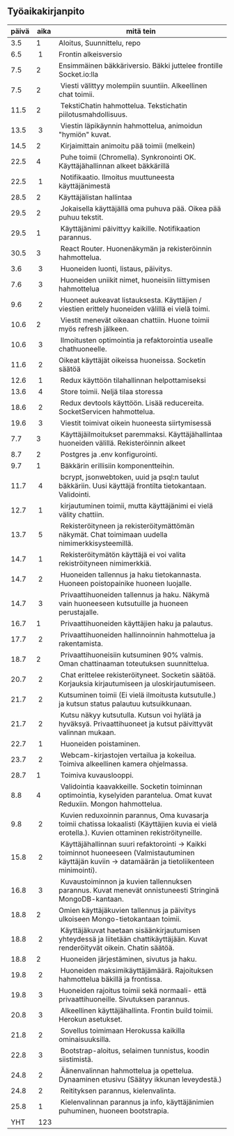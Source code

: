 Työaikakirjanpito
-----------------

päivä | aika | mitä tein
------|----- | ---------
3.5   | 1    | Aloitus, Suunnittelu, repo
6.5   | 1    | Frontin alkeisversio 
7.5   | 2    | Ensimmäinen bäkkäriversio. Bäkki juttelee frontille Socket.io:lla
7.5   | 2    | Viesti välittyy molempiin suuntiin. Alkeellinen chat toimii.
11.5  | 2    | TekstiChatin hahmottelua. Tekstichatin piilotusmahdollisuus.
13.5  | 3    | Viestin läpikäynnin hahmottelua, animoidun "hymiön" kuvat.
14.5  | 2    | Kirjaimittain animoitu pää toimii (melkein)
22.5  | 4    | Puhe toimii (Chromella). Synkronointi OK. Käyttäjähallinnan alkeet bäkkärillä
22.5  | 1    | Notifikaatio. Ilmoitus muuttuneesta käyttäjänimestä
28.5  | 2    | Käyttäjälistan hallintaa
29.5  | 2    | Jokaisella käyttäjällä oma puhuva pää. Oikea pää puhuu tekstit.
29.5  | 1    | Käyttäjänimi päivittyy kaikille. Notifikaation parannus.
30.5  | 3    | React Router. Huonenäkymän ja rekisteröinnin hahmottelua.
3.6   | 3    | Huoneiden luonti, listaus, päivitys.
7.6   | 3    | Huoneiden uniikit nimet, huoneisiin liittymisen hahmottelua
9.6   | 2    | Huoneet aukeavat listauksesta. Käyttäjien / viestien erittely huoneiden välillä ei vielä toimi.
10.6  | 2    | Viestit menevät oikeaan chattiin. Huone toimii myös refresh jälkeen.
10.6  | 3    | Ilmoitusten optimointia ja refaktorointia usealle chathuoneelle.
11.6  | 2    | Oikeat käyttäjät oikeissa huoneissa. Socketin säätöä
12.6  | 1    | Redux käyttöön tilahallinnan helpottamiseksi
13.6  | 4    | Store toimii. Neljä tilaa storessa
18.6  | 2    | Redux devtools käyttöön. Lisää reducereita. SocketServicen hahmottelua.
19.6  | 3    | Viestit toimivat oikein huoneesta siirtymisessä
7.7   | 3    | Käyttäjäilmoitukset paremmaksi. Käyttäjähallintaa huoneiden välillä. Rekisteröinnin alkeet
8.7   | 2    | Postgres ja .env konfigurointi.
9.7   | 1    | Bäkkärin erillisiin komponentteihin. 
11.7  | 4    | bcrypt, jsonwebtoken, uuid ja psql:n taulut bäkkäriin. Uusi käyttäjä frontilta tietokantaan. Validointi.
12.7  | 1    | kirjautuminen toimii, mutta käyttäjänimi ei vielä välity chattiin.
13.7  | 5    | Rekisteröityneen ja rekisteröitymättömän näkymät. Chat toimimaan uudella nimimerkkisysteemillä.
14.7  | 1    | Rekisteröitymätön käyttäjä ei voi valita rekiströityneen nimimerkkiä.
14.7  | 2    | Huoneiden tallennus ja haku tietokannasta. Huoneen poistopainike huoneen luojalle.
14.7  | 3    | Privaattihuoneiden tallennus ja haku. Näkymä vain huoneeseen kutsutuille ja huoneen perustajalle.
16.7  | 1    | Privaattihuoneiden käyttäjien haku ja palautus.
17.7  | 2    | Privaattihuoneiden hallinnoinnin hahmottelua ja rakentamista.
18.7  | 2    | Privaattihuoneisiin kutsuminen 90% valmis. Oman chattinaaman toteutuksen suunnittelua.
20.7  | 2    | Chat erittelee rekisteröityneet. Socketin säätöä. Korjauksia kirjautumiseen ja uloskirjautumiseen.
21.7  | 2    | Kutsuminen toimii (Ei vielä ilmoitusta kutsutulle.) ja kutsun status palautuu kutsuikkunaan.
21.7  | 2    | Kutsu näkyy kutsutulla. Kutsun voi hylätä ja hyväksyä. Privaattihuoneet ja kutsut päivittyvät valinnan mukaan.
22.7  | 1    | Huoneiden poistaminen.
23.7  | 2    | Webcam-kirjastojen vertailua ja kokeilua. Toimiva alkeellinen kamera ohjelmassa.
28.7  | 1    | Toimiva kuvauslooppi.
8.8   | 4    | Validointia kaavakkeille. Socketin toiminnan optimointia, kyselyiden parantelua. Omat kuvat Reduxiin. Mongon hahmottelua.
9.8   | 2    | Kuvien reduxoinnin parannus, Oma kuvasarja toimii chatissa lokaalisti (Käyttäjien kuvia ei vielä erotella.). Kuvien ottaminen rekiströityneille.
15.8  | 2    | Käyttäjähallinnan suuri refaktorointi -> Kaikki toiminnot huoneeseen (Valmistautuminen käyttäjän kuviin -> datamäärän ja tietoliikenteen minimointi).
16.8  | 3    | Kuvaustoiminnon ja kuvien tallennuksen parannus. Kuvat menevät onnistuneesti Stringinä MongoDB-kantaan.
18.8  | 2    | Omien käyttäjäkuvien tallennus ja päivitys ulkoiseen Mongo-tietokantaan toimii.
18.8  | 2    | Käyttäjäkuvat haetaan sisäänkirjautumisen yhteydessä ja liitetään chattikäyttäjään. Kuvat renderöityvät oikein. Chatin säätöä. 
18.8  | 2    | Huoneiden järjestäminen, sivutus ja haku.
19.8  | 2    | Huoneiden maksimikäyttäjämäärä. Rajoituksen hahmottelua bäkillä ja frontissa.
19.8  | 3    | Huoneiden rajoitus toimii sekä normaali- että privaattihuoneille. Sivutuksen parannus.
20.8  | 3    | Alkeellinen käyttäjähallinta. Frontin build toimii. Herokun asetukset.
21.8  | 2    | Sovellus toimimaan Herokussa kaikilla ominaisuuksilla. 
22.8  | 3    | Bootstrap-aloitus, selaimen tunnistus, koodin siistimistä.
24.8  | 2    | Äänenvalinnan hahmottelua ja opettelua. Dynaaminen etusivu (Säätyy ikkunan leveydestä.)
24.8  | 2    | Reitityksen parannus, kielenvalinta.
25.8  | 1    | Kielenvalinnan parannus ja info, käyttäjänimien puhuminen, huoneen bootstrapia.
YHT   | 123
